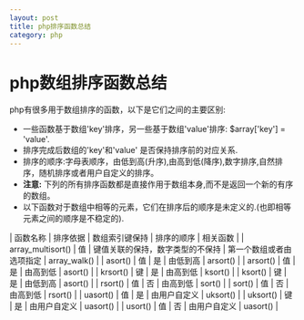 ```yaml
---
layout: post
title: php排序函数总结
category: php
---
```


# php数组排序函数总结

php有很多用于数组排序的函数，以下是它们之间的主要区别:

* 一些函数基于数组'key'排序，另一些基于数组'value'排序: $array['key'] = 'value'.
* 排序完成后数组的'key'和'value' 是否保持排序前的对应关系.
* 排序的顺序:字母表顺序，由低到高(升序),由高到低(降序),数字排序,自然排序，随机排序或者用户自定义的排序。
* **注意:** 下列的所有排序函数都是直接作用于数组本身,而不是返回一个新的有序的数组。
* 以下函数对于数组中相等的元素，它们在排序后的顺序是未定义的.(也即相等元素之间的顺序是不稳定的).

| 函数名称          | 排序依据 | 数组索引键保持                   | 排序的顺序               | 相关函数     |
| array_multisort() | 值       | 键值关联的保持，数字类型的不保持 | 第一个数组或者由选项指定 | array_walk() |
| asort()           | 值       | 是                               | 由低到高                 | arsort()     |
| arsort()          | 值       | 是                               | 由高到低                 | asort()      |
| krsort()          | 键       | 是                               | 由高到低                 | ksort()      |
| ksort()           | 键       | 是                               | 由低到高                 | asort()      |
| rsort()           | 值       | 否                               | 由高到低                 | sort()       |
| sort()            | 值       | 否                               | 由高到低                 | rsort()      |
| uasort()          | 值       | 是                               | 由用户自定义             | uksort()     |
| uksort()          | 键       | 是                               | 由用户自定义             | uasort()     |
| usort()           | 值       | 否                               | 由用户自定义             | uasort()     |
